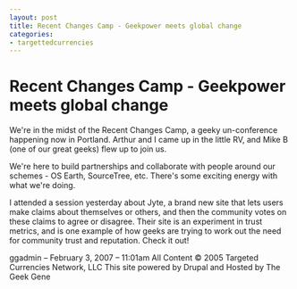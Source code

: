 ```yaml
---
layout: post
title: Recent Changes Camp - Geekpower meets global change
categories:
- targettedcurrencies
---
```

# Recent Changes Camp - Geekpower meets global change

We're in the midst of the Recent Changes Camp, a geeky un-conference happening now in Portland. Arthur and I came up in the little RV, and Mike B (one of our great geeks) flew up to join us.

We're here to build partnerships and collaborate with people around our schemes - OS Earth, SourceTree, etc. There's some exciting energy with what we're doing.

I attended a session yesterday about Jyte, a brand new site that lets users make claims about themselves or others, and then the community votes on these claims to agree or disagree. Their site is an experiment in trust metrics, and is one example of how geeks are trying to work out the need for community trust and reputation. Check it out!

ggadmin – February 3, 2007 – 11:01am
All Content © 2005 Targeted Currencies Network, LLC
This site powered by Drupal and Hosted by The Geek Gene
